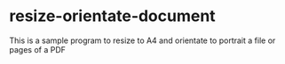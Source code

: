 # resize-orientate-document
This is a sample program to resize to A4 and orientate to portrait a file or pages of a PDF
